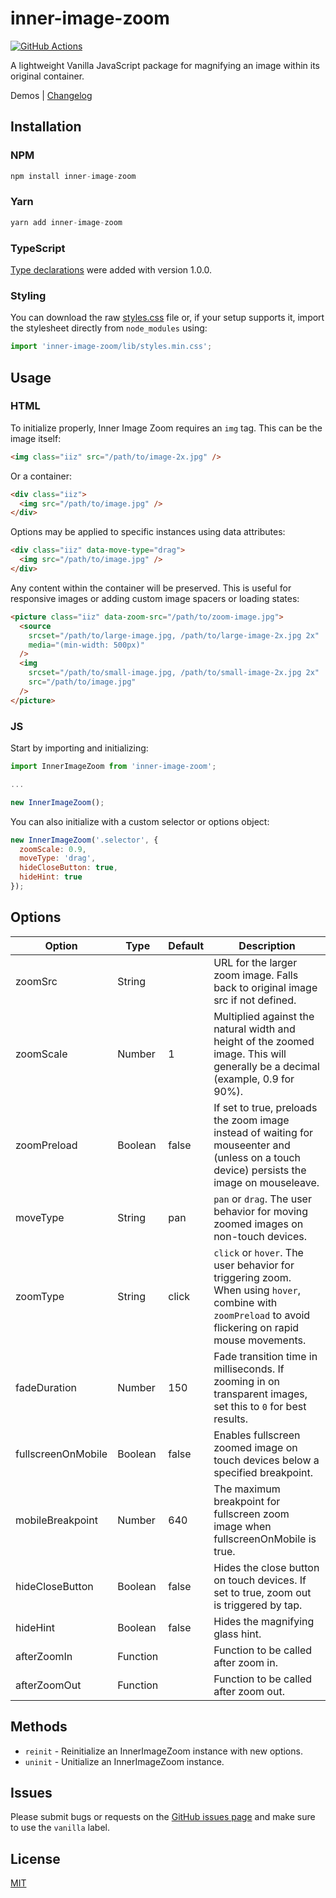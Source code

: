 # inner-image-zoom

[![GitHub Actions][build-badge]][build]

A lightweight Vanilla JavaScript package for magnifying an image within its original container.

Demos | [Changelog](https://github.com/laurenashpole/inner-image-zoom/blob/main/packages/vanilla/CHANGELOG.md)

## Installation

### NPM
```javascript
npm install inner-image-zoom
```

### Yarn
```javascript
yarn add inner-image-zoom
```

### TypeScript
[Type declarations](https://github.com/laurenashpole/inner-image-zoom/blob/main/packages/vanilla/src/index.d.ts) were added with version 1.0.0.

### Styling

You can download the raw [styles.css](https://raw.githubusercontent.com/laurenashpole/inner-image-zoom/main/packages/vanilla/src/styles.css) file or, if your setup supports it, import the stylesheet directly from `node_modules` using:

```javascript
import 'inner-image-zoom/lib/styles.min.css';
```

## Usage

### HTML

To initialize properly, Inner Image Zoom requires an `img` tag. This can be the image itself:

```html
<img class="iiz" src="/path/to/image-2x.jpg" />
```

Or a container:

```html
<div class="iiz">
  <img src="/path/to/image.jpg" />
</div>
```

Options may be applied to specific instances using data attributes:

```html
<div class="iiz" data-move-type="drag">
  <img src="/path/to/image.jpg" />
</div>
```

Any content within the container will be preserved. This is useful for responsive images or adding custom image spacers or loading states:

```html
<picture class="iiz" data-zoom-src="/path/to/zoom-image.jpg">
  <source
    srcset="/path/to/large-image.jpg, /path/to/large-image-2x.jpg 2x"
    media="(min-width: 500px)"
  />
  <img
    srcset="/path/to/small-image.jpg, /path/to/small-image-2x.jpg 2x"
    src="/path/to/image.jpg"
  />
</picture>
```

### JS

Start by importing and initializing:

```javascript
import InnerImageZoom from 'inner-image-zoom';

...

new InnerImageZoom();
```

You can also initialize with a custom selector or options object:

```javascript
new InnerImageZoom('.selector', {
  zoomScale: 0.9,
  moveType: 'drag',
  hideCloseButton: true,
  hideHint: true
});
```

## Options

Option | Type | Default | Description
--- | --- | --- | ---
zoomSrc | String | | URL for the larger zoom image. Falls back to original image src if not defined.
zoomScale | Number | 1 | Multiplied against the natural width and height of the zoomed image. This will generally be a decimal (example, 0.9 for 90%).
zoomPreload | Boolean | false | If set to true, preloads the zoom image instead of waiting for mouseenter and (unless on a touch device) persists the image on mouseleave.
moveType | String | pan | `pan` or `drag`. The user behavior for moving zoomed images on non-touch devices.
zoomType | String | click | `click` or `hover`. The user behavior for triggering zoom. When using `hover`, combine with `zoomPreload` to avoid flickering on rapid mouse movements.
fadeDuration | Number | 150 | Fade transition time in milliseconds. If zooming in on transparent images, set this to `0` for best results.
fullscreenOnMobile | Boolean | false | Enables fullscreen zoomed image on touch devices below a specified breakpoint.
mobileBreakpoint | Number | 640 | The maximum breakpoint for fullscreen zoom image when fullscreenOnMobile is true.
hideCloseButton | Boolean | false | Hides the close button on touch devices. If set to true, zoom out is triggered by tap.
hideHint | Boolean | false | Hides the magnifying glass hint.
afterZoomIn | Function | | Function to be called after zoom in.
afterZoomOut | Function | | Function to be called after zoom out.

## Methods

- `reinit` - Reinitialize an InnerImageZoom instance with new options.
- `uninit` - Unitialize an InnerImageZoom instance.

## Issues

Please submit bugs or requests on the [GitHub issues page](https://github.com/laurenashpole/inner-image-zoom/issues) and make sure to use the `vanilla` label.

## License

[MIT](https://github.com/laurenashpole/inner-image-zoom/blob/main/LICENSE)

[npm-badge]: http://img.shields.io/npm/v/inner-image-zoom.svg?style=flat
[npm]: https://www.npmjs.com/package/inner-image-zoom

[build-badge]: https://github.com/laurenashpole/inner-image-zoom/actions/workflows/release.yml/badge.svg
[build]: https://github.com/laurenashpole/inner-image-zoom/actions

[types-badge]: https://badgen.net/npm/types/inner-image-zoom
